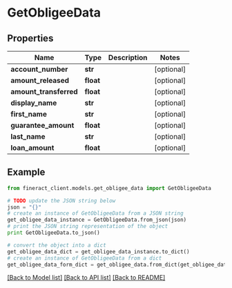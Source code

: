 # GetObligeeData


## Properties

Name | Type | Description | Notes
------------ | ------------- | ------------- | -------------
**account_number** | **str** |  | [optional] 
**amount_released** | **float** |  | [optional] 
**amount_transferred** | **float** |  | [optional] 
**display_name** | **str** |  | [optional] 
**first_name** | **str** |  | [optional] 
**guarantee_amount** | **float** |  | [optional] 
**last_name** | **str** |  | [optional] 
**loan_amount** | **float** |  | [optional] 

## Example

```python
from fineract_client.models.get_obligee_data import GetObligeeData

# TODO update the JSON string below
json = "{}"
# create an instance of GetObligeeData from a JSON string
get_obligee_data_instance = GetObligeeData.from_json(json)
# print the JSON string representation of the object
print GetObligeeData.to_json()

# convert the object into a dict
get_obligee_data_dict = get_obligee_data_instance.to_dict()
# create an instance of GetObligeeData from a dict
get_obligee_data_form_dict = get_obligee_data.from_dict(get_obligee_data_dict)
```
[[Back to Model list]](../README.md#documentation-for-models) [[Back to API list]](../README.md#documentation-for-api-endpoints) [[Back to README]](../README.md)


